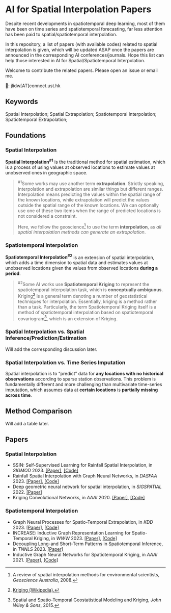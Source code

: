 # AI for Spatial Interpolation Papers
Despite recent developments in spatiotemporal deep learning, most of them have been on time series and spatiotemporal forecasting, far less attention has been paid to spatial/spatiotemporal interpolation.

In this repository, a list of papers (with available codes) related to spatial interpolation is given, which will be updated ASAP once the papers are announced in the corresponding AI conferences/journals. Hope this list can help those interested in AI for Spatial/Spatiotemporal Interpolation.

Welcome to contribute the related papers. Please open an issue or email me.

📧: jlidw\[AT\]connect.ust.hk

## Keywords
Spatial Interpolation; Spatial Extrapolation; Spatiotemporal Interpolation; Spatiotemporal Extrapolation;

## Foundations

### Spatial Interpolation
**Spatial Interpolation<sup>#1</sup>** is the traditional method for spatial estimation, which is a process of using values at observed locations to estimate values at unobserved ones in geographic space.

> <sup>#1</sup>Some works may use another term **extrapolation**. Strictly speaking, interpolation and extrapolation are similar things but different ranges. Interpolation means predicting the values within the spatial range of the known locations, while extrapolation will predict the values outside the spatial range of the known locations.
We can optionally use one of these two items when the range of predicted locations is not considered a constraint.
> 
> Here, we follow the geoscience[^1] to use the term **interpolation**, as *all spatial interpolation methods can generate an extrapolation*.
[^1]: A review of spatial interpolation methods for environmental scientists, *Geoscience Australia*, 2008.

### Spatiotemporal Interpolation
**Spatiotemporal Interpolation<sup>#2</sup>** is an extension of spatial interpolation, which adds a time dimension to spatial data and estimates values at unobserved locations given the values from observed locations **during a period**.

> <sup>#2</sup>Some AI works use **Spatiotemporal Kriging** to represent the spatiotemporal interpolation task, which is **conceptually ambiguous**. Kriging[^2] is a general term denoting a number of geostatistical techniques for interpolation. Essentially, kriging is a method rather than a task. Particularly, the term Spatiotemporal Kriging itself is a method of spatiotemporal interpolation based on spatiotemporal covariogram[^3], which is an extension of Kriging.
[^2]: [Kriging (Wikipedia).](https://en.wikipedia.org/wiki/Kriging#Methods)
[^3]: Spatial and Spatio-Temporal Geostatistical Modeling and Kriging, *John Wiley & Sons*, 2015.
 
### Spatial Interpolation vs. Spatial Inference/Prediction/Estimation
Will add the corresponding discussion later.

### Spatial Interpolation vs. Time Series Imputation
Spatial interpolation is to “predict” data for **any locations with no historical observations** according to sparse station observations. This problem is fundamentally different and more challenging than multivariate time-series imputation, which assumes data at **certain locations** is **partially missing across time**.

## Method Comparison
Will add a table later.

## Papers
### Spatial Interpolation
- SSIN: Self-Supervised Learning for Rainfall Spatial Interpolation, in *SIGMOD* 2023. [\[Paper\]](https://dl.acm.org/doi/10.1145/3589321), [\[Code\]](https://github.com/jlidw/SSIN)
- Rainfall Spatial Interpolation with Graph Neural Networks, in *DASFAA* 2023. [\[Paper\]](https://link.springer.com/chapter/10.1007/978-3-031-30678-5_14), [\[Code\]](https://github.com/jlidw/GSI)
- Deep geometric neural network for spatial interpolation, in *SIGSPATIAL* 2022. [\[Paper\]](https://dl.acm.org/doi/10.1145/3557915.3561008)
- Kriging Convolutional Networks, in *AAAI* 2020. [\[Paper\]](https://arxiv.org/abs/2306.09463), [\[Code\]](https://github.com/tufts-ml/KCN)

### Spatiotemporal Interpolation
- Graph Neural Processes for Spatio-Temporal Extrapolation, in *KDD* 2023. [\[Paper\]](https://arxiv.org/abs/2305.18719), [\[Code\]](https://github.com/hjf1997/STGNP)
- INCREASE: Inductive Graph Representation Learning for Spatio-Temporal Kriging, in *WWW* 2023. [\[Paper\]](https://arxiv.org/abs/2302.02738), [\[Code\]](https://github.com/zhengchuanpan/INCREASE)
- Decoupling Long-and Short-Term Patterns in Spatiotemporal Inference, in *TNNLS* 2023. [\[Paper\]](https://arxiv.org/abs/2109.09506)
- Inductive Graph Neural Networks for Spatiotemporal Kriging, in *AAAI* 2021. [\[Paper\]](https://arxiv.org/abs/2006.07527), [\[Code\]](https://github.com/Kaimaoge/IGNNK)


